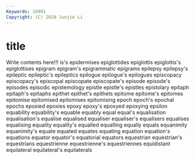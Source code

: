 ```yaml
---
Keywords: 16991
Copyright: (C) 2020 Junjie Li
---
```


# title

Write contents here!!!
is's 
epidermises 
epiglottides 
epiglottis 
epiglottis's 
epiglottises
epigram 
epigram's 
epigrammatic 
epigrams 
epilepsy 
epilepsy's 
epileptic 
epileptic's 
epileptics 
epilogue
epilogue's 
epilogues 
episcopacy 
episcopacy's 
episcopal 
episcopate 
episcopate's 
episode 
episode's 
episodes
episodic 
epistemology 
epistle 
epistle's 
epistles 
epistolary 
epitaph 
epitaph's 
epitaphs 
epithet
epithet's 
epithets 
epitome 
epitome's 
epitomes 
epitomise 
epitomised 
epitomises 
epitomising 
epoch
epoch's 
epochal 
epochs 
epoxied 
epoxies 
epoxy 
epoxy's 
epoxyed 
epoxying 
epsilon
equability 
equability's 
equable 
equably 
equal 
equal's 
equalisation 
equalisation's 
equalise 
equalised
equaliser 
equaliser's 
equalisers 
equalises 
equalising 
equality 
equality's 
equalled 
equalling 
equally
equals 
equanimity 
equanimity's 
equate 
equated 
equates 
equating 
equation 
equation's 
equations
equator 
equator's 
equatorial 
equators 
equestrian 
equestrian's 
equestrians 
equestrienne 
equestrienne's 
equestriennes
equidistant 
equilateral 
equilateral's 
equilaterals 
